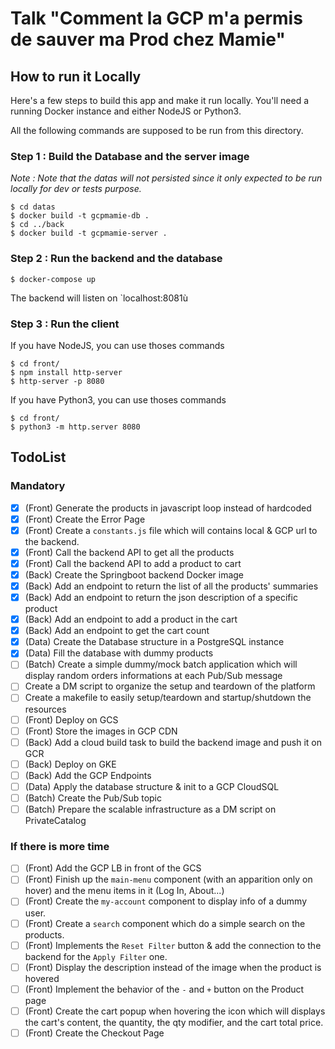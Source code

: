 # Talk "Comment la GCP m'a permis de sauver ma Prod chez Mamie"

## How to run it Locally

Here's a few steps to build this app and make it run locally. You'll need a 
running Docker instance and either NodeJS or Python3.

All the following commands are supposed to be run from this directory.

### Step 1 : Build the Database and the server image

_Note : Note that the datas will not persisted since it only expected to be run_
_locally for dev or tests purpose._

```
$ cd datas
$ docker build -t gcpmamie-db .
$ cd ../back
$ docker build -t gcpmamie-server .
```

### Step 2 : Run the backend and the database

```
$ docker-compose up
```

The backend will listen on `localhost:8081ù 

### Step 3 : Run the client 

If you have NodeJS, you can use thoses commands
```
$ cd front/
$ npm install http-server
$ http-server -p 8080 
```

If you have Python3, you can use thoses commands
```
$ cd front/
$ python3 -m http.server 8080
```

## TodoList

### Mandatory 
* [X] (Front) Generate the products in javascript loop instead of hardcoded
* [X] (Front) Create the Error Page
* [X] (Front) Create a `constants.js` file which will contains local & GCP
    url to the backend.
* [X] (Front) Call the backend API to get all the products
* [X] (Front) Call the backend API to add a product to cart
* [X] (Back) Create the Springboot backend Docker image
* [X] (Back) Add an endpoint to return the list of all the products' summaries
* [X] (Back) Add an endpoint to return the json description of a specific
    product
* [X] (Back) Add an endpoint to add a product in the cart
* [X] (Back) Add an endpoint to get the cart count
* [X] (Data) Create the Database structure in a PostgreSQL instance
* [X] (Data) Fill the database with dummy products
* [ ] (Batch) Create a simple dummy/mock batch application which will display
    random orders informations at each Pub/Sub message
* [ ] Create a DM script to organize the setup and teardown of the platform
* [ ] Create a makefile to easily setup/teardown and startup/shutdown the resources
* [ ] (Front) Deploy on GCS
* [ ] (Front) Store the images in GCP CDN
* [ ] (Back) Add a cloud build task to build the backend image and push it on 
    GCR
* [ ] (Back) Deploy on GKE
* [ ] (Back) Add the GCP Endpoints
* [ ] (Data) Apply the database structure & init to a GCP CloudSQL
* [ ] (Batch) Create the Pub/Sub topic
* [ ] (Batch) Prepare the scalable infrastructure as a DM script on 
    PrivateCatalog

### If there is more time
* [ ] (Front) Add the GCP LB in front of the GCS
* [ ] (Front) Finish up the `main-menu` component (with an apparition only on 
    hover) and the menu items in it (Log In, About...)
* [ ] (Front) Create the `my-account` component to display info of a dummy user.
* [ ] (Front) Create a `search` component which do a simple search on the 
    products.
* [ ] (Front) Implements the `Reset Filter` button & add the connection to the 
    backend for the `Apply Filter` one.
* [ ] (Front) Display the description instead of the image when the product 
    is hovered
* [ ] (Front) Implement the behavior of the `-` and `+` button on the Product 
    page
* [ ] (Front) Create the cart popup when hovering the icon which will displays
    the cart's content, the quantity, the qty modifier, and the cart total price.
* [ ] (Front) Create the Checkout Page
